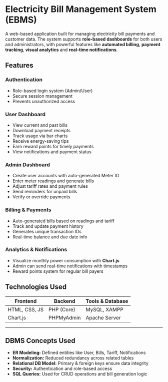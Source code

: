 #  Electricity Bill Management System (EBMS)

A web-based application built for managing electricity bill payments and customer data. The system supports **role-based dashboards** for both users and administrators, with powerful features like **automated billing**, **payment tracking**, **visual analytics** and **real-time notifications**.

##  Features

###  Authentication
- Role-based login system (Admin/User)
- Secure session management
- Prevents unauthorized access

### User Dashboard
- View current and past bills
- Download payment receipts
- Track usage via bar charts
- Receive energy-saving tips
- Earn reward points for timely payments
- View notifications and payment status

###  Admin Dashboard
- Create user accounts with auto-generated Meter ID
- Enter meter readings and generate bills
- Adjust tariff rates and payment rules
- Send reminders for unpaid bills
- Verify or override payments

###  Billing & Payments
- Auto-generated bills based on readings and tariff
- Track and update payment history
- Generates unique transaction IDs
- Real-time balance and due date info

###  Analytics & Notifications
- Visualize monthly power consumption with **Chart.js**
- Admin can send real-time notifications with timestamps
- Reward points system for regular bill payers


##  Technologies Used

| Frontend      | Backend          | Tools & Database   |
|---------------|------------------|--------------------|
| HTML, CSS, JS | PHP (Core)       | MySQL, XAMPP       |
| Chart.js      | PHPMyAdmin       | Apache Server      |

---

##  DBMS Concepts Used

- **ER Modeling:** Defined entities like User, Bills, Tariff, Notifications
- **Normalization:** Reduced redundancy across related tables
- **Relational DB Model:** Primary & foreign keys ensure data integrity
- **Security:** Authentication and role-based access
- **SQL Queries:** Used for CRUD operations and bill generation logic

